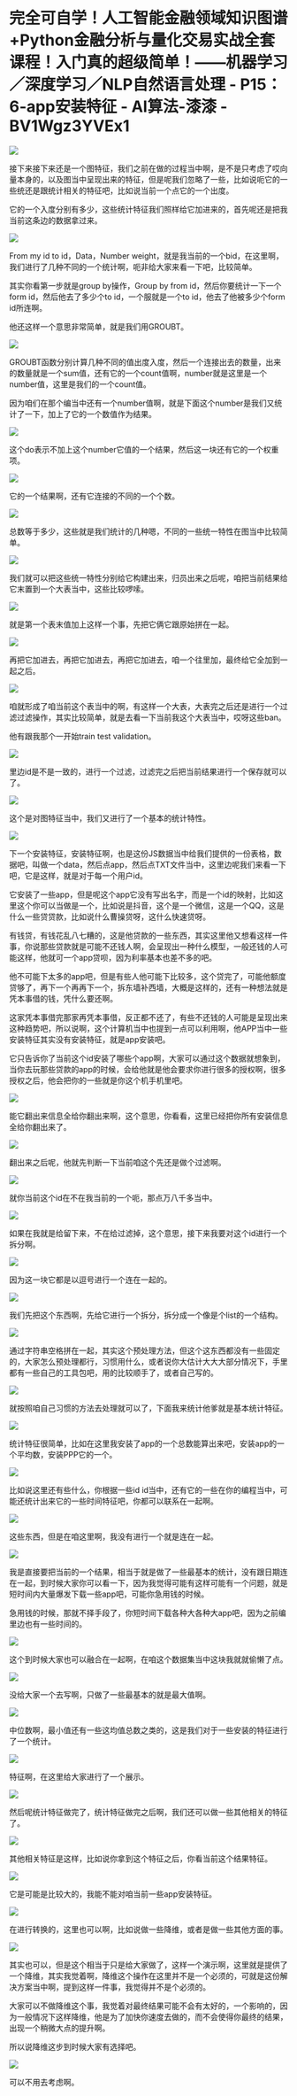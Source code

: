 # 完全可自学！人工智能金融领域知识图谱+Python金融分析与量化交易实战全套课程！入门真的超级简单！——机器学习／深度学习／NLP自然语言处理 - P15：6-app安装特征 - AI算法-漆漆 - BV1Wgz3YVEx1

![](img/6507167aa5c96d3456b411a79790fa3c_0.png)

接下来接下来还是一个图特征，我们之前在做的过程当中啊，是不是只考虑了哎向量本身的，以及图当中呈现出来的特征，但是呢我们忽略了一些，比如说呃它的一些统还是跟统计相关的特征吧，比如说当前一个点它的一个出度。

它的一个入度分别有多少，这些统计特征我们照样给它加进来的，首先呢还是把我当前这条边的数据拿过来。

![](img/6507167aa5c96d3456b411a79790fa3c_2.png)

From my id to id，Data，Number weight，就是我当前的一个bid，在这里啊，我们进行了几种不同的一个统计啊，呃非给大家来看一下吧，比较简单。

其实你看第一步就是group by操作，Group by from id，然后你要统计一下一个form id，然后他去了多少个to id，一个服就是一个to id，他去了他被多少个form id所连啊。

他还这样一个意思非常简单，就是我们用GROUBT。

![](img/6507167aa5c96d3456b411a79790fa3c_4.png)

GROUBT函数分别计算几种不同的值出度入度，然后一个连接出去的数量，出来的数量就是一个sum值，还有它的一个count值啊，number就是这里是一个number值，这里是我们的一个count值。

因为咱们在那个编当中还有一个number值啊，就是下面这个number是我们又统计了一下，加上了它的一个数值作为结果。



![](img/6507167aa5c96d3456b411a79790fa3c_6.png)

这个do表示不加上这个number它值的一个结果，然后这一块还有它的一个权重项。

![](img/6507167aa5c96d3456b411a79790fa3c_8.png)

它的一个结果啊，还有它连接的不同的一个个数。

![](img/6507167aa5c96d3456b411a79790fa3c_10.png)

总数等于多少，这些就是我们统计的几种嗯，不同的一些统一特性在图当中比较简单。

![](img/6507167aa5c96d3456b411a79790fa3c_12.png)

我们就可以把这些统一特性分别给它构建出来，归员出来之后呢，咱把当前结果给它末置到一个大表当中，这些比较啰嗦。



![](img/6507167aa5c96d3456b411a79790fa3c_14.png)

就是第一个表末值加上这样一个事，先把它俩它跟原始拼在一起。

![](img/6507167aa5c96d3456b411a79790fa3c_16.png)

再把它加进去，再把它加进去，再把它加进去，咱一个往里加，最终给它全加到一起之后。

![](img/6507167aa5c96d3456b411a79790fa3c_18.png)

咱就形成了咱当前这个表当中的啊，有这样一个大表，大表完之后还是进行一个过滤过滤操作，其实比较简单，就是去看一下当前我这个大表当中，哎呀这些ban。

他有跟我那个一开始train test validation。

![](img/6507167aa5c96d3456b411a79790fa3c_20.png)

里边id是不是一致的，进行一个过滤，过滤完之后把当前结果进行一个保存就可以了。

![](img/6507167aa5c96d3456b411a79790fa3c_22.png)

这个是对图特征当中，我们又进行了一个基本的统计特性。

![](img/6507167aa5c96d3456b411a79790fa3c_24.png)

下一个安装特征，安装特征啊，也是这份JS数据当中给我们提供的一份表格，数据吧，叫做一个data，然后点app，然后点TXT文件当中，这里边呢我们来看一下吧，它是这样，就是对于每一个用户id。

它安装了一些app，但是呢这个app它没有写出名字，而是一个id的映射，比如这里这个你可以当做是一个，比如说是抖音，这个是一个微信，这是一个QQ，这是什么一些贷贷款，比如说什么曹操贷呀，这什么快速贷呀。

有钱贷，有钱花乱八七糟的，这是他贷款的一些东西，其实这里他又想看这样一件事，你说那些贷款就是可能不还钱人啊，会呈现出一种什么模型，一般还钱的人可能这样，他就可一个app贷呗，因为利率基本也差不多的吧。

他不可能下太多的app吧，但是有些人他可能下比较多，这个贷完了，可能他额度贷够了，再下一个再再下一个，拆东墙补西墙，大概是这样的，还有一种想法就是凭本事借的钱，凭什么要还啊。

这家凭本事借完那家再凭本事借，反正都不还了，有些不还钱的人可能是呈现出来这种趋势吧，所以说啊，这个计算机当中也提到一点可以利用啊，他APP当中一些安装特征其实没有安装特征，就是app安装吧。

它只告诉你了当前这个id安装了哪些个app啊，大家可以通过这个数据就想象到，当你去玩那些贷款的app的时候，会给他就是他会要求你进行很多的授权啊，很多授权之后，他会把你的一些就是你这个机手机里吧。



![](img/6507167aa5c96d3456b411a79790fa3c_26.png)

能它翻出来信息全给你翻出来啊，这个意思，你看看，这里已经把你所有安装信息全给你翻出来了。

![](img/6507167aa5c96d3456b411a79790fa3c_28.png)

翻出来之后呢，他就先判断一下当前咱这个先还是做个过滤啊。

![](img/6507167aa5c96d3456b411a79790fa3c_30.png)

就你当前这个id在不在我当前的一个呃，那点万八千多当中。

![](img/6507167aa5c96d3456b411a79790fa3c_32.png)

如果在我就是给留下来，不在给过滤掉，这个意思，接下来我要对这个id进行一个拆分啊。

![](img/6507167aa5c96d3456b411a79790fa3c_34.png)

因为这一块它都是以逗号进行一个连在一起的。

![](img/6507167aa5c96d3456b411a79790fa3c_36.png)

我们先把这个东西啊，先给它进行一个拆分，拆分成一个像是个list的一个结构。

![](img/6507167aa5c96d3456b411a79790fa3c_38.png)

通过字符串空格拼在一起，其实这个预处理方法，但这个这东西都没有一些固定的，大家怎么预处理都行，习惯用什么，或者说你大估计大大大部分情况下，手里都有一些自己的工具包吧，用的比较顺手了，或者自己写的。



![](img/6507167aa5c96d3456b411a79790fa3c_40.png)

就按照咱自己习惯的方法去处理就可以了，下面我来统计他爹就是基本统计特征。

![](img/6507167aa5c96d3456b411a79790fa3c_42.png)

统计特征很简单，比如在这里我安装了app的一个总数能算出来吧，安装app的一个平均数，安装PPP它的一个。



![](img/6507167aa5c96d3456b411a79790fa3c_44.png)

比如说这里还有些什么，你根据一些id id当中，还有它的一些在你的编程当中，可能还统计出来它的一些时间特征吧，你都可以联系在一起啊。



![](img/6507167aa5c96d3456b411a79790fa3c_46.png)

这些东西，但是在咱这里啊，我没有进行一个就是连在一起。

![](img/6507167aa5c96d3456b411a79790fa3c_48.png)

我是直接要把当前的一个结果，相当于就是做了一些最基本的统计，没有跟日期连在一起，到时候大家你可以看一下，因为我觉得可能有这样可能有一个问题，就是短时间内大量爆发下载一些app吧，可能你急用钱的时候。

急用钱的时候，那就不择手段了，你短时间下载各种大各种大app吧，因为之前编里边也有一些时间的。

![](img/6507167aa5c96d3456b411a79790fa3c_50.png)

这个到时候大家也可以融合在一起啊，在咱这个数据集当中这块我就就偷懒了点。

![](img/6507167aa5c96d3456b411a79790fa3c_52.png)

没给大家一个去写啊，只做了一些最基本的就是最大值啊。

![](img/6507167aa5c96d3456b411a79790fa3c_54.png)

中位数啊，最小值还有一些这均值总数之类的，这是我们对于一些安装的特征进行了一个统计。

![](img/6507167aa5c96d3456b411a79790fa3c_56.png)

特征啊，在这里给大家进行了一个展示。

![](img/6507167aa5c96d3456b411a79790fa3c_58.png)

然后呢统计特征做完了，统计特征做完之后啊，我们还可以做一些其他相关的特征了。

![](img/6507167aa5c96d3456b411a79790fa3c_60.png)

其他相关特征是这样，比如说你拿到这个特征之后，你看当前这个结果特征。

![](img/6507167aa5c96d3456b411a79790fa3c_62.png)

它是可能是比较大的，我能不能对咱当前一些app安装特征。

![](img/6507167aa5c96d3456b411a79790fa3c_64.png)

在进行转换的，这里也可以啊，比如说做一些降维，或者是做一些其他方面的事。

![](img/6507167aa5c96d3456b411a79790fa3c_66.png)

其实也可以，但是这个相当于只是给大家做了，这样一个演示啊，这里就是提供了一个降维，其实我觉着啊，降维这个操作在这里并不是一个必须的，可就是这份解决方案当中啊，提到这样一件事，我觉得并不是个必须的。

大家可以不做降维这个事，我觉着对最终结果可能不会有太好的，一个影响的，因为一般情况下这样降维，他是为了加快你速度去做的，而不会使得你最终的结果，出现一个稍微大点的提升啊。

所以说降维这步到时候大家有选择吧。

![](img/6507167aa5c96d3456b411a79790fa3c_68.png)

可以不用去考虑啊。